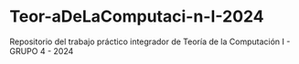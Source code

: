 # Teor-aDeLaComputaci-n-I-2024
Repositorio del trabajo práctico integrador de Teoría de la Computación I - GRUPO 4 - 2024
